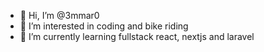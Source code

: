 - 👋 Hi, I’m @3mmar0
- 👀 I’m interested in coding  and bike riding
- 🌱 I’m currently learning fullstack react, nextjs and laravel

<!---
3mmar0/3mmar0 is a ✨ special ✨ repository because its `README.md` (this file) appears on your GitHub profile.
You can click the Preview link to take a look at your changes.
--->
